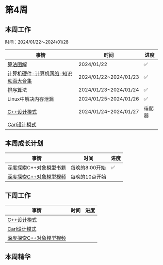 # 第4周

## 本周工作

时间：2024/01/22～2024/01/28

| 事情                                                         | 时间                  | 进度   |
| ------------------------------------------------------------ | --------------------- | ------ |
| [算法图解](https://www.bilibili.com/video/BV1Vg41157Ad/?spm_id_from=333.999.0.0&vd_source=c6838f09fbfc9766e04f0c65ca196c42) | 2024/01/22            | ✅      |
| [计算机硬件-计算机网络-知识动画大合集](https://www.bilibili.com/video/BV19e4y1M7tf?p=1&vd_source=c6838f09fbfc9766e04f0c65ca196c42) | 2024/01/22~2024/01/23 | ✅      |
| 排序算法                                                     | 2024/01/23~2024/01/24 | ✅      |
| Linux中解决内存泄漏                                          | 2024/01/25~2024/01/26 | ✅      |
| [C++设计模式](https://www.bilibili.com/video/BV1Zd4y1t7HK?p=1&vd_source=c6838f09fbfc9766e04f0c65ca196c42) | 2024/01/24~2024/01/27 | 适配器 |
| [Carl设计模式](https://kamacoder.com/designpattern.php)      |                       |        |

## 本周成长计划

| 事情                                                         | 时间           | 进度 |
| ------------------------------------------------------------ | -------------- | ---- |
| 深度探索C++对象模型书籍                                      | 每晚的8:00开始 | ✅    |
| [深度探索C++对象模型视频](https://www.youtube.com/watch?v=t0qMVTzoMiA&list=PLlWS0G6qVHx96YnVEDfgUCWbmFwmbQraO&index=2) | 每晚的10点开始 |      |

## 下周工作

| 事情                                                         | 时间 | 进度 |
| ------------------------------------------------------------ | ---- | ---- |
| [C++设计模式](https://www.bilibili.com/video/BV1Zd4y1t7HK?p=1&vd_source=c6838f09fbfc9766e04f0c65ca196c42) |      |      |
| [Carl设计模式](https://kamacoder.com/designpattern.php)      |      |      |
| [深度探索C++对象模型视频](https://www.youtube.com/watch?v=t0qMVTzoMiA&list=PLlWS0G6qVHx96YnVEDfgUCWbmFwmbQraO&index=2) |      |      |

## 本周精华

